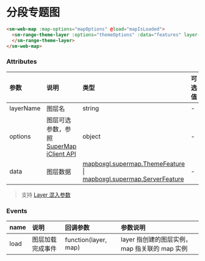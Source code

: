 # 分段专题图

<sm-iframe src="https://iclient.supermap.io/examples/component/components_rangetheme_vue.html"></sm-iframe>

```html
<sm-web-map :map-options="mapOptions" @load="mapIsLoaded">
  <sm-range-theme-layer :options="themeOptions" :data="features" layer-name="RangeThemeLayer" @load="layerLoaded">
  </sm-range-theme-layer>
</sm-web-map>
```

### Attributes

| 参数      | 说明                                                                                                                        | 类型                                                                                                                                                                                            | 可选值 | 默认值 |
| :-------- | :-------------------------------------------------------------------------------------------------------------------------- | :---------------------------------------------------------------------------------------------------------------------------------------------------------------------------------------------- | :----- | :----- |
| layerName | 图层名                                                                                                                      | string                                                                                                                                                                                          | -      | -      |
| options   | 图层可选参数，参照 [SuperMap iClient API](https://iclient.supermap.io/docs/mapboxgl/RangeThemeLayer.html) | object                                                                                                                                                                                          | -      | -      |
| data      | 图层数据                                                                                                                    | [mapboxgl.supermap.ThemeFeature](https://iclient.supermap.io/docs/mapboxgl/ThemeFeature.html) \| [mapboxgl.supermap.ServerFeature](https://iclient.supermap.io/docs/mapboxgl/ServerFeature.html) | -      | -      |

> 支持 [Layer 混入参数](/zh/api/mixin/mixin.md#layer)

### Events

| name | 说明             | 回调参数             | 参数说明                                       |
| :--- | :--------------- | :------------------- | :--------------------------------------------- |
| load | 图层加载完成事件 | function(layer, map) | layer 指创建的图层实例， map 指关联的 map 实例 |
